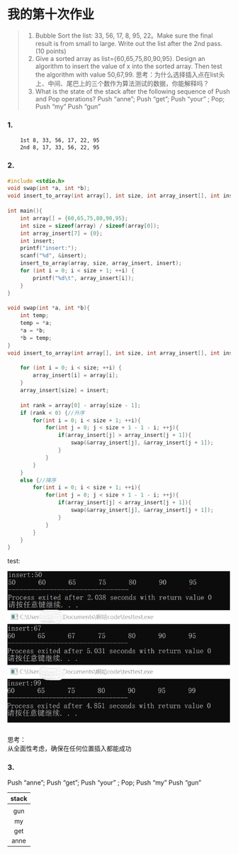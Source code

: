 # **我的第十次作业**

>1. Bubble Sort the list: 33, 56, 17, 8, 95, 22。Make sure the final result is
from small to large.
Write out the list after the 2nd pass. (10 points)
>2. Give a sorted array as list={60,65,75,80,90,95}. Design an algorithm to
insert the value of x into the sorted array. Then test the algorithm with
value 50,67,99.
思考：为什么选择插入点在list头上、中间、尾巴上的三个数作为算法测试的数据，你能解释吗？
>3. What is the state of the stack after the following sequence of Push and
Pop operations?
Push “anne”; Push “get”; Push “your” ; Pop; Push “my” Push “gun” 

### 1. 
        1st 8, 33, 56, 17, 22, 95
        2nd 8, 17, 33, 56, 22, 95


### 2. 

```c
#include <stdio.h>
void swap(int *a, int *b);
void insert_to_array(int array[], int size, int array_insert[], int insert);

int main(){
	int array[] = {60,65,75,80,90,95};
	int size = sizeof(array) / sizeof(array[0]);
	int array_insert[7] = {0};
	int insert;
	printf("insert:");
	scanf("%d", &insert);
	insert_to_array(array, size, array_insert, insert);
	for (int i = 0; i < size + 1; ++i) {
		printf("%d\t", array_insert[i]);
	}
}

void swap(int *a, int *b){
	int temp;
	temp = *a;
	*a = *b;
	*b = temp;
}
void insert_to_array(int array[], int size, int array_insert[], int insert) {
	
	for (int i = 0; i < size; ++i) {
		array_insert[i] = array[i];
	}
	array_insert[size] = insert;

	int rank = array[0] - array[size - 1];
	if (rank < 0) {//升序
		for(int i = 0; i < size + 1; ++i){
			for(int j = 0; j < size + 1 - 1 - i; ++j){
				if(array_insert[j] > array_insert[j + 1]){
					swap(&array_insert[j], &array_insert[j + 1]);
				}
			}
		}
	}
	else {//降序
		for(int i = 0; i < size + 1; ++i){
			for(int j = 0; j < size + 1 - 1 - i; ++j){
				if(array_insert[j] < array_insert[j + 1]){
					swap(&array_insert[j], &array_insert[j + 1]);
				}
			}
		}
	}
}
```

test:

![](images\hw10-2.png)

思考：  
从全面性考虑，确保在任何位置插入都能成功

### 3. 
Push “anne”; Push “get”; Push “your” ; Pop; Push “my” Push “gun” 

| stack |
| :---: |
|       |
|  gun  |
|  my   |
|  get  |
| anne  |



